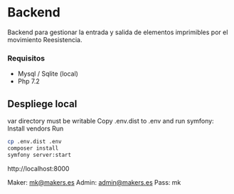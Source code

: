 # Backend

Backend para gestionar la entrada y salida de elementos imprimibles por el movimiento Reesistencia.


### Requisitos

* Mysql / Sqlite (local)
* Php 7.2

## Despliege local

var directory must be writable
Copy .env.dist to .env and run symfony:
Install vendors
Run

```bash
cp .env.dist .env
composer install
symfony server:start
```

http://localhost:8000

Maker: mk@makers.es
Admin: admin@makers.es
Pass: mk
